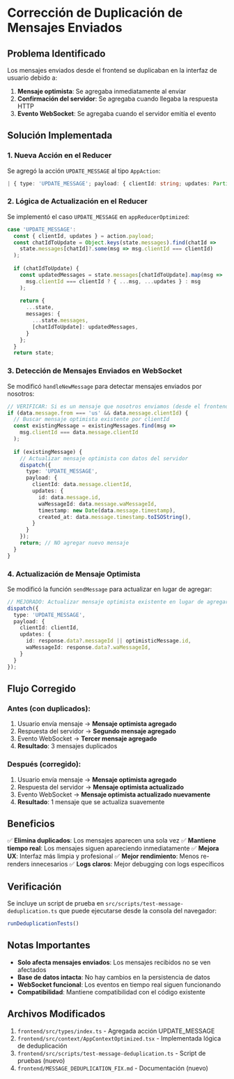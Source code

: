 # Corrección de Duplicación de Mensajes Enviados

## Problema Identificado

Los mensajes enviados desde el frontend se duplicaban en la interfaz de usuario debido a:

1. **Mensaje optimista**: Se agregaba inmediatamente al enviar
2. **Confirmación del servidor**: Se agregaba cuando llegaba la respuesta HTTP
3. **Evento WebSocket**: Se agregaba cuando el servidor emitía el evento

## Solución Implementada

### 1. Nueva Acción en el Reducer

Se agregó la acción `UPDATE_MESSAGE` al tipo `AppAction`:

```typescript
| { type: 'UPDATE_MESSAGE'; payload: { clientId: string; updates: Partial<Message> } }
```

### 2. Lógica de Actualización en el Reducer

Se implementó el caso `UPDATE_MESSAGE` en `appReducerOptimized`:

```typescript
case 'UPDATE_MESSAGE':
  const { clientId, updates } = action.payload;
  const chatIdToUpdate = Object.keys(state.messages).find(chatId => 
    state.messages[chatId]?.some(msg => msg.clientId === clientId)
  );
  
  if (chatIdToUpdate) {
    const updatedMessages = state.messages[chatIdToUpdate].map(msg =>
      msg.clientId === clientId ? { ...msg, ...updates } : msg
    );
    
    return {
      ...state,
      messages: {
        ...state.messages,
        [chatIdToUpdate]: updatedMessages,
      }
    };
  }
  return state;
```

### 3. Detección de Mensajes Enviados en WebSocket

Se modificó `handleNewMessage` para detectar mensajes enviados por nosotros:

```typescript
// VERIFICAR: Si es un mensaje que nosotros enviamos (desde el frontend)
if (data.message.from === 'us' && data.message.clientId) {
  // Buscar mensaje optimista existente por clientId
  const existingMessage = existingMessages.find(msg => 
    msg.clientId === data.message.clientId
  );
  
  if (existingMessage) {
    // Actualizar mensaje optimista con datos del servidor
    dispatch({
      type: 'UPDATE_MESSAGE',
      payload: {
        clientId: data.message.clientId,
        updates: {
          id: data.message.id,
          waMessageId: data.message.waMessageId,
          timestamp: new Date(data.message.timestamp),
          created_at: data.message.timestamp.toISOString(),
        }
      }
    });
    return; // NO agregar nuevo mensaje
  }
}
```

### 4. Actualización de Mensaje Optimista

Se modificó la función `sendMessage` para actualizar en lugar de agregar:

```typescript
// MEJORADO: Actualizar mensaje optimista existente en lugar de agregar uno nuevo
dispatch({
  type: 'UPDATE_MESSAGE',
  payload: {
    clientId: clientId,
    updates: {
      id: response.data?.messageId || optimisticMessage.id,
      waMessageId: response.data?.waMessageId,
    }
  }
});
```

## Flujo Corregido

### Antes (con duplicados):
1. Usuario envía mensaje → **Mensaje optimista agregado**
2. Respuesta del servidor → **Segundo mensaje agregado**
3. Evento WebSocket → **Tercer mensaje agregado**
4. **Resultado**: 3 mensajes duplicados

### Después (corregido):
1. Usuario envía mensaje → **Mensaje optimista agregado**
2. Respuesta del servidor → **Mensaje optimista actualizado**
3. Evento WebSocket → **Mensaje optimista actualizado nuevamente**
4. **Resultado**: 1 mensaje que se actualiza suavemente

## Beneficios

✅ **Elimina duplicados**: Los mensajes aparecen una sola vez
✅ **Mantiene tiempo real**: Los mensajes siguen apareciendo inmediatamente
✅ **Mejora UX**: Interfaz más limpia y profesional
✅ **Mejor rendimiento**: Menos re-renders innecesarios
✅ **Logs claros**: Mejor debugging con logs específicos

## Verificación

Se incluye un script de prueba en `src/scripts/test-message-deduplication.ts` que puede ejecutarse desde la consola del navegador:

```javascript
runDeduplicationTests()
```

## Notas Importantes

- **Solo afecta mensajes enviados**: Los mensajes recibidos no se ven afectados
- **Base de datos intacta**: No hay cambios en la persistencia de datos
- **WebSocket funcional**: Los eventos en tiempo real siguen funcionando
- **Compatibilidad**: Mantiene compatibilidad con el código existente

## Archivos Modificados

1. `frontend/src/types/index.ts` - Agregada acción UPDATE_MESSAGE
2. `frontend/src/context/AppContextOptimized.tsx` - Implementada lógica de deduplicación
3. `frontend/src/scripts/test-message-deduplication.ts` - Script de pruebas (nuevo)
4. `frontend/MESSAGE_DEDUPLICATION_FIX.md` - Documentación (nuevo) 